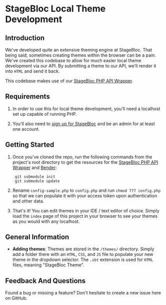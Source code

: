 # StageBloc Local Theme Development

## Introduction

We've developed quite an extensive theming engine at StageBloc. That being said, sometimes creating themes within the browser can be a pain. We've created this codebase to allow for much easier local theme development via our API. By submitting a theme to our API, we'll render it into `HTML` and send it back.

This codebase makes use of our [StageBloc PHP API Wrapper](https://github.com/stagebloc/php-stagebloc-api).

## Requirements
1. In order to use this for local theme development, you'll need a localhost set up capable of running PHP.

2. You'll also need to [sign up for StageBloc](http://stagebloc.com/signup) and be an admin for at least one account.

## Getting Started

1. Once you've cloned the repo, run the following commands from the project's root directory to get the resources for the [StageBloc PHP API Wrapper](https://github.com/stagebloc/php-stagebloc-api) and [Bender](https://github.com/stagebloc/bender):

		git submodule init
		git submodule update

2. Rename `config-sample.php` to `config.php` and run `chmod 777 config.php` so that we can populate it with your access token upon authentication and other data.

3. That's it! You can edit themes in your IDE / text editor of choice. Simply load the `index` page of this project in your browser to see your themes as you would with any localhost.

## General Information
* **Adding themes**: Themes are stored in the `/themes/` directory. Simply add a folder there with an `HTML`, `CSS`, and `JS` file to populate your new theme in the dropdown selector. The `.sbt` extension is used for `HTML` files, meaning "StageBloc Theme".

## Feedback And Questions

Found a bug or missing a feature? Don't hesitate to create a new issue here on GitHub.
